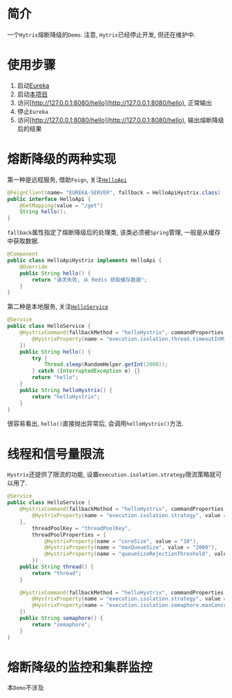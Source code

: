 # 简介
一个`Hytrix`熔断降级的`Demo`. 注意, `Hytrix`已经停止开发, 但还在维护中.

# 使用步骤
1. 启动[Eureka](../ahao-spring-cloud-eureka/ahao-spring-cloud-eureka-server/src/main/java/moe/ahao/spring/cloud/eureka/EurekaServerApplication.java)
1. 启动[本项目](src/main/java/moe/ahao/spring/cloud/Starter.java)
1. 访问[http://127.0.0.1:8080/hello](http://127.0.0.1:8080/hello), 正常输出
1. 停止`Eureka`
1. 访问[http://127.0.0.1:8080/hello](http://127.0.0.1:8080/hello), 输出熔断降级后的结果

# 熔断降级的两种实现
第一种是远程服务, 借助`Feign`, 关注[`HelloApi`](src/main/java/moe/ahao/spring/cloud/module/hello/api)
```java
@FeignClient(name= "EUREKA-SERVER", fallback = HelloApiHystrix.class)
public interface HelloApi {
    @GetMapping(value = "/get")
    String hello();
}
```
`fallback`属性指定了熔断降级后的处理类, 该类必须被`Spring`管理, 一般是从缓存中获取数据.
```java
@Component
public class HelloApiHystrix implements HelloApi {
    @Override
    public String hello() {
        return "请求失败, 从 Redis 获取缓存数据";
    }
}
```

第二种是本地服务, 关注[`HelloService`](src/main/java/moe/ahao/spring/cloud/module/hello/service)
```java
@Service
public class HelloService {
    @HystrixCommand(fallbackMethod = "helloHystrix", commandProperties = {
        @HystrixProperty(name = "execution.isolation.thread.timeoutInMilliseconds", value = "1000")
    })
    public String hello() {
        try {
            Thread.sleep(RandomHelper.getInt(2000));
        } catch (InterruptedException e) {}
        return "hello";
    }
    public String helloHystrix() {
        return "helloHystrix";
    }
}
```
很容易看出, `hello()`直接抛出异常后, 会调用`helloHystrix()`方法.

# 线程和信号量限流
`Hystrix`还提供了限流的功能, 设置`execution.isolation.strategy`限流策略就可以用了.
```java
@Service
public class HelloService {
    @HystrixCommand(fallbackMethod = "helloHystrix", commandProperties = {
        @HystrixProperty(name = "execution.isolation.strategy", value = "THREAD")
    },
        threadPoolKey = "threadPoolKey",
        threadPoolProperties = {
            @HystrixProperty(name = "coreSize", value = "10"),
            @HystrixProperty(name = "maxQueueSize", value = "2000"),
            @HystrixProperty(name = "queueSizeRejectionThreshold", value = "30"),
        })
    public String thread() {
        return "thread";
    }
    
    @HystrixCommand(fallbackMethod = "helloHystrix", commandProperties = {
        @HystrixProperty(name = "execution.isolation.strategy", value = "SEMAPHORE"),
        @HystrixProperty(name = "execution.isolation.semaphore.maxConcurrentRequests", value = "10")
    })
    public String semaphore() {
        return "semaphore";
    }
}
```

# 熔断降级的监控和集群监控
本`Demo`不涉及
